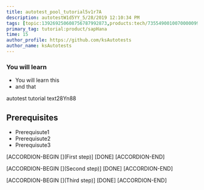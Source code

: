 ```yaml
---
title: autotest_pool_tutorial5v1r7A
description: autotestW1d5YY_5/28/2019 12:10:34 PM
tags: [topic:139269250608756787992873,products:tech/73554900100700000996,tutorial:experience/advanced]
primary_tag: tutorial:product/sapHana
time: 15
author_profile: https://github.com/ksAutotests
author_name: ksAutotests
---
```

### You will learn
- You will learn this
- and that

autotest tutorial text28Yn88

## Prerequisites
- Prerequisute1
- Prerequisute2
- Prerequisute3

[ACCORDION-BEGIN [](First step)]
[DONE]
[ACCORDION-END]

[ACCORDION-BEGIN [](Second step)]
[DONE]
[ACCORDION-END]

[ACCORDION-BEGIN [](Third step)]
[DONE]
[ACCORDION-END]

